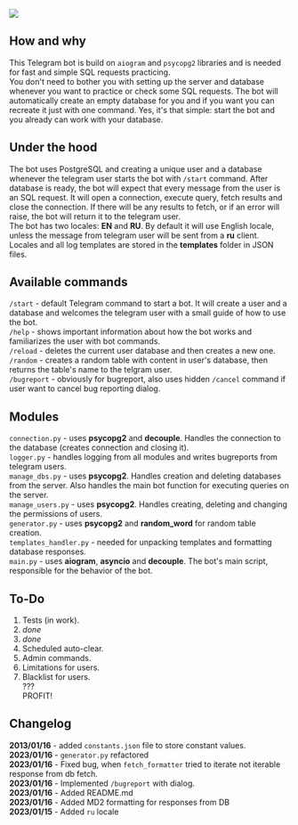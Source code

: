 <a href="https://codeclimate.com/github/iwatkot/sqlplaybot/maintainability"><img src="https://api.codeclimate.com/v1/badges/d9b5d95be375bb8b00b0/maintainability" /></a>

## How and why

This Telegram bot is build on `aiogram` and `psycopg2` libraries and is needed for fast and simple SQL requests practicing.<br>
You don't need to bother you with setting up the server and database whenever you want to practice or check some SQL requests. The bot will automatically create an empty database for you and if you want you can recreate it just with one command. Yes, it's that simple: start the bot and you already can work with your database.

## Under the hood

The bot uses PostgreSQL and creating a unique user and a database whenever the telegram user starts the bot with `/start` command. After database is ready, the bot will expect that every message from the user is an SQL request. It will open a connection, execute query, fetch results and close the connection. If there will be any results to fetch, or if an error will raise, the bot will return it to the telegram user.<br>
The bot has two locales: **EN** and **RU**. By default it will use English locale, unless the message from telegram user will be sent from a **ru** client.<br>
Locales and all log templates are stored in the **templates** folder in JSON files.

## Available commands

`/start` - default Telegram command to start a bot. It will create a user and a database and welcomes the telegram user with a small guide of how to use the bot.<br>
`/help` - shows important information about how the bot works and familiarizes the user with bot commands.<br>
`/reload` - deletes the current user database and then creates a new one.<br>
`/random` - creates a random table with content in user's database, then returns the table's name to the telgram user.<br>
`/bugreport` - obviously for bugreport, also uses hidden `/cancel` command if user want to cancel bug reporting dialog.

## Modules
`connection.py` - uses **psycopg2** and **decouple**. Handles the connection to the database (creates connection and closing it).<br>
`logger.py` - handles logging from all modules and writes bugreports from telegram users.<br>
`manage_dbs.py` - uses **psycopg2**. Handles creation and deleting databases from the server. Also handles the main bot function for executing queries on the server.<br>
`manage_users.py` - uses **psycopg2**. Handles creating, deleting and changing the permissions of users.<br>
`generator.py` - uses **psycopg2** and **random_word** for random table creation.<br>
`templates_handler.py` - needed for unpacking templates and formatting database responses.<br>
`main.py` - uses **aiogram**, **asyncio** and **decouple**. The bot's main script, responsible for the behavior of the bot.

## To-Do

1. Tests (in work).<br>
2. *done*<br>
3. *done*<br>
4. Scheduled auto-clear.<br>
5. Admin commands.<br>
6. Limitations for users.<br>
7. Blacklist for users.<br>
???<br>
PROFIT!

## Changelog
**2013/01/16** - added `constants.json` file to store constant values.
**2023/01/16** - `generator.py` refactored<br>
**2023/01/16** - Fixed bug, when `fetch_formatter` tried to iterate not iterable response from db fetch.<br>
**2023/01/16** - Implemented `/bugreport` with dialog.<br>
**2023/01/16** - Added README.md<br>
**2023/01/16** - Added MD2 formatting for responses from DB<br>
**2023/01/15** - Added `ru` locale